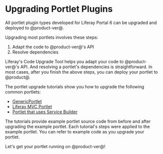 # Upgrading Portlet Plugins [](id=upgrading-portlet-plugins)

All portlet plugin types developed for Liferay Portal 6 can be upgraded and
deployed to @product-ver@.

Upgrading most portlets involves these steps:

1.  Adapt the code to @product-ver@'s API
2.  Resolve dependencies

Liferay's Code Upgrade Tool helps you adapt your code to @product-ver@'s API.
And resolving a portlet's dependencies is straightforward. In most cases, after
you finish the above steps, you can deploy your portlet to @product@.

The portlet upgrade tutorials show you how to upgrade the following common
portlets: 

-   [GenericPortlet](upgrading-a-genericportlet)
-   [Liferay MVC Portlet](upgrading-a-liferay-mvc-portlet)
-   [Portlet that uses Service Builder](upgrading-portlets-that-use-service-builder)

<!--
-   [Liferay JSF Portlet](upgrading-a-liferay-jsf-portlet)
-   [Servlet-based portlet](upgrading-a-servlet-based-portlet)
-   [Struts Portlet](upgrading-a-struts-portlet)
-   [Spring MVC Portlet](upgrading-a-spring-mvc-portlet)
-->

The tutorials provide example portlet source code from before and after
upgrading the example portlet. Each tutorial's steps were applied to the example
portlet. You can refer to example code as you upgrade your portlet. 

Let's get your portlet running on @product-ver@!
